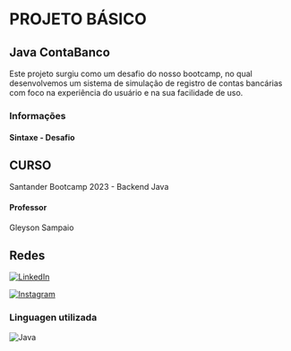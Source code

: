 # PROJETO BÁSICO 

## Java ContaBanco

<p>
    Este projeto surgiu como um desafio do nosso bootcamp, no qual desenvolvemos um sistema de simulação de registro de contas bancárias com foco na experiência do usuário e na sua facilidade de uso.
</p>

### Informações
<h4>Sintaxe - Desafio</h4>

<h2>CURSO</h2>
<p>Santander Bootcamp 2023 - Backend Java</p>

<h4>Professor</h4>
<p>Gleyson Sampaio</p>

<h2>Redes</h2>

[![LinkedIn](https://img.shields.io/badge/LinkedIn-000?style=for-the-badge&logo=linkedin&logoColor=0E76A8)](https://www.linkedin.com/in/lucasbernardev/)

[![Instagram](https://img.shields.io/badge/Instagram-000?style=for-the-badge&logo=instagram)](https://www.instagram.com/lucasbernardev/)

<h3>Linguagen utilizada</h3>

![Java](https://img.shields.io/badge/Java-000?style=for-the-badge&logo=java)